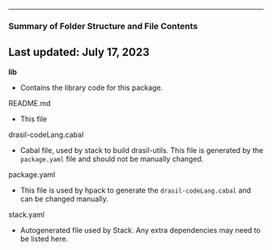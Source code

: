 --------------------------------------------------
### Summary of Folder Structure and File Contents
Last updated: July 17, 2023
--------------------------------------------------

**lib**
  - Contains the library code for this package.
 
README.md
  - This file

drasil-codeLang.cabal
  - Cabal file, used by stack to build drasil-utils. This file is generated by the `package.yaml` file and should not be manually changed.

package.yaml
  - This file is used by hpack to generate the `drasil-codeLang.cabal` and can be changed manually.

stack.yaml
  - Autogenerated file used by Stack. Any extra dependencies may need to be listed here.

